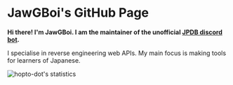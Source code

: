 # JawGBoi's GitHub Page

**Hi there! I'm JawGBoi. I am the maintainer of the unofficial [JPDB discord bot](https://github.com/hopto-dot/JPDB-Discord-Bot).**

I specialise in reverse engineering web APIs. My main focus is making tools for learners of Japanese.

![hopto-dot's statistics](https://github-readme-stats.vercel.app/api?username=hopto-dot&show_icons=true&theme=onedark)
